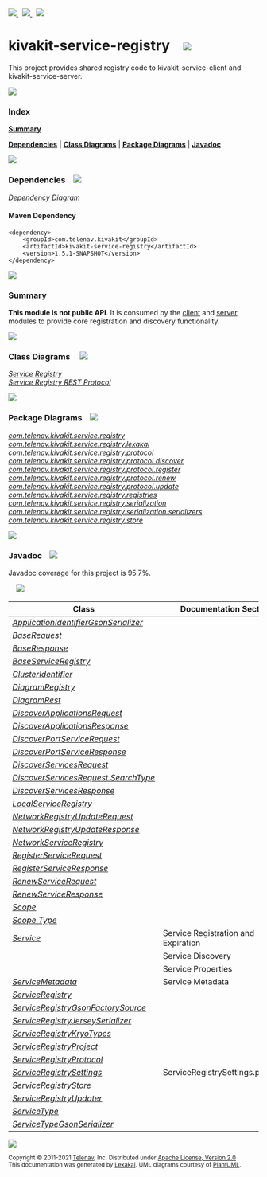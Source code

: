 [//]: # (start-user-text)

<a href="https://www.kivakit.org">
<img src="https://telenav.github.io/telenav-assets/images/iconsweb-32.png" srcset="https://telenav.github.io/telenav-assets/images/iconsweb-32-2x.png 2x"/>
</a>
&nbsp;
<a href="https://twitter.com/openkivakit">
<img src="https://telenav.github.io/telenav-assets/images/iconstwitter-32.png" srcset="https://telenav.github.io/telenav-assets/images/iconstwitter-32-2x.png 2x"/>
</a>
&nbsp;
<a href="https://kivakit.zulipchat.com">
<img src="https://telenav.github.io/telenav-assets/images/iconszulip-32.png" srcset="https://telenav.github.io/telenav-assets/images/iconszulip-32-2x.png 2x"/>
</a>

[//]: # (end-user-text)

# kivakit-service-registry &nbsp;&nbsp; <img src="https://telenav.github.io/telenav-assets/images/icons/log-32.png" srcset="https://telenav.github.io/telenav-assets/images/icons/log-32-2x.png 2x"/>

This project provides shared registry code to kivakit-service-client and kivakit-service-server.

<img src="https://telenav.github.io/telenav-assets/images/iconshorizontal-line-512.png" srcset="https://telenav.github.io/telenav-assets/png/separators/horizontal-line-512-2x.png 2x"/>

### Index

[**Summary**](#summary)  

[**Dependencies**](#dependencies) | [**Class Diagrams**](#class-diagrams) | [**Package Diagrams**](#package-diagrams) | [**Javadoc**](#javadoc)

<img src="https://telenav.github.io/telenav-assets/images/iconshorizontal-line-512.png" srcset="https://telenav.github.io/telenav-assets/png/separators/horizontal-line-512-2x.png 2x"/>

### Dependencies <a name="dependencies"></a> &nbsp;&nbsp; <img src="https://telenav.github.io/telenav-assets/images/iconsdependencies-32.png" srcset="https://telenav.github.io/telenav-assets/images/iconsdependencies-32-2x.png 2x"/>

[*Dependency Diagram*](https://www.kivakit.org/1.5.1-SNAPSHOT/lexakai/kivakit-stuff/kivakit-service/registry/documentation/diagrams/dependencies.svg)

#### Maven Dependency

    <dependency>
        <groupId>com.telenav.kivakit</groupId>
        <artifactId>kivakit-service-registry</artifactId>
        <version>1.5.1-SNAPSHOT</version>
    </dependency>

<img src="https://telenav.github.io/telenav-assets/images/iconshorizontal-line-128.png" srcset="https://telenav.github.io/telenav-assets/png/separators/horizontal-line-128-2x.png 2x"/>

[//]: # (start-user-text)

### Summary <a name = "summary"></a>

**This module is not public API**. It is consumed by the [client](../client/README.md) and [server](../server/README.md) modules
to provide core registration and discovery functionality.

[//]: # (end-user-text)

<img src="https://telenav.github.io/telenav-assets/images/iconshorizontal-line-128.png" srcset="https://telenav.github.io/telenav-assets/png/separators/horizontal-line-128-2x.png 2x"/>

### Class Diagrams <a name="class-diagrams"></a> &nbsp; &nbsp; <img src="https://telenav.github.io/telenav-assets/images/iconsdiagram-40.png" srcset="https://telenav.github.io/telenav-assets/images/iconsdiagram-40-2x.png 2x"/>

[*Service Registry*](https://www.kivakit.org/1.5.1-SNAPSHOT/lexakai/kivakit-stuff/kivakit-service/registry/documentation/diagrams/diagram-registry.svg)  
[*Service Registry REST Protocol*](https://www.kivakit.org/1.5.1-SNAPSHOT/lexakai/kivakit-stuff/kivakit-service/registry/documentation/diagrams/diagram-rest.svg)

<img src="https://telenav.github.io/telenav-assets/images/iconshorizontal-line-128.png" srcset="https://telenav.github.io/telenav-assets/png/separators/horizontal-line-128-2x.png 2x"/>

### Package Diagrams <a name="package-diagrams"></a> &nbsp;&nbsp; <img src="https://telenav.github.io/telenav-assets/images/iconsbox-32.png" srcset="https://telenav.github.io/telenav-assets/images/iconsbox-32-2x.png 2x"/>

[*com.telenav.kivakit.service.registry*](https://www.kivakit.org/1.5.1-SNAPSHOT/lexakai/kivakit-stuff/kivakit-service/registry/documentation/diagrams/com.telenav.kivakit.service.registry.svg)  
[*com.telenav.kivakit.service.registry.lexakai*](https://www.kivakit.org/1.5.1-SNAPSHOT/lexakai/kivakit-stuff/kivakit-service/registry/documentation/diagrams/com.telenav.kivakit.service.registry.lexakai.svg)  
[*com.telenav.kivakit.service.registry.protocol*](https://www.kivakit.org/1.5.1-SNAPSHOT/lexakai/kivakit-stuff/kivakit-service/registry/documentation/diagrams/com.telenav.kivakit.service.registry.protocol.svg)  
[*com.telenav.kivakit.service.registry.protocol.discover*](https://www.kivakit.org/1.5.1-SNAPSHOT/lexakai/kivakit-stuff/kivakit-service/registry/documentation/diagrams/com.telenav.kivakit.service.registry.protocol.discover.svg)  
[*com.telenav.kivakit.service.registry.protocol.register*](https://www.kivakit.org/1.5.1-SNAPSHOT/lexakai/kivakit-stuff/kivakit-service/registry/documentation/diagrams/com.telenav.kivakit.service.registry.protocol.register.svg)  
[*com.telenav.kivakit.service.registry.protocol.renew*](https://www.kivakit.org/1.5.1-SNAPSHOT/lexakai/kivakit-stuff/kivakit-service/registry/documentation/diagrams/com.telenav.kivakit.service.registry.protocol.renew.svg)  
[*com.telenav.kivakit.service.registry.protocol.update*](https://www.kivakit.org/1.5.1-SNAPSHOT/lexakai/kivakit-stuff/kivakit-service/registry/documentation/diagrams/com.telenav.kivakit.service.registry.protocol.update.svg)  
[*com.telenav.kivakit.service.registry.registries*](https://www.kivakit.org/1.5.1-SNAPSHOT/lexakai/kivakit-stuff/kivakit-service/registry/documentation/diagrams/com.telenav.kivakit.service.registry.registries.svg)  
[*com.telenav.kivakit.service.registry.serialization*](https://www.kivakit.org/1.5.1-SNAPSHOT/lexakai/kivakit-stuff/kivakit-service/registry/documentation/diagrams/com.telenav.kivakit.service.registry.serialization.svg)  
[*com.telenav.kivakit.service.registry.serialization.serializers*](https://www.kivakit.org/1.5.1-SNAPSHOT/lexakai/kivakit-stuff/kivakit-service/registry/documentation/diagrams/com.telenav.kivakit.service.registry.serialization.serializers.svg)  
[*com.telenav.kivakit.service.registry.store*](https://www.kivakit.org/1.5.1-SNAPSHOT/lexakai/kivakit-stuff/kivakit-service/registry/documentation/diagrams/com.telenav.kivakit.service.registry.store.svg)

<img src="https://telenav.github.io/telenav-assets/images/iconshorizontal-line-128.png" srcset="https://telenav.github.io/telenav-assets/png/separators/horizontal-line-128-2x.png 2x"/>

### Javadoc <a name="javadoc"></a> &nbsp;&nbsp; <img src="https://telenav.github.io/telenav-assets/images/iconsbooks-32.png" srcset="https://telenav.github.io/telenav-assets/images/iconsbooks-32-2x.png 2x"/>

Javadoc coverage for this project is 95.7%.  
  
&nbsp; &nbsp; <img src="https://telenav.github.io/telenav-assets/meter-100-96.png" srcset="https://telenav.github.io/telenav-assets/meter-100-96-2x.png 2x"/>




| Class | Documentation Sections |
|---|---|
| [*ApplicationIdentifierGsonSerializer*](https://www.kivakit.org/1.5.1-SNAPSHOT/javadoc/kivakit-stuff/kivakit.service.registry///////////////////////////////////////////////////////////////////////////////////////////////////.html) |  |  
| [*BaseRequest*](https://www.kivakit.org/1.5.1-SNAPSHOT/javadoc/kivakit-stuff/kivakit.service.registry//////////////////////////////////////////////////////////.html) |  |  
| [*BaseResponse*](https://www.kivakit.org/1.5.1-SNAPSHOT/javadoc/kivakit-stuff/kivakit.service.registry///////////////////////////////////////////////////////////.html) |  |  
| [*BaseServiceRegistry*](https://www.kivakit.org/1.5.1-SNAPSHOT/javadoc/kivakit-stuff/kivakit.service.registry////////////////////////////////////////////////////////////////////.html) |  |  
| [*ClusterIdentifier*](https://www.kivakit.org/1.5.1-SNAPSHOT/javadoc/kivakit-stuff/kivakit.service.registry///////////////////////////////////////////////////////.html) |  |  
| [*DiagramRegistry*](https://www.kivakit.org/1.5.1-SNAPSHOT/javadoc/kivakit-stuff/kivakit.service.registry/////////////////////////////////////////////////////////////.html) |  |  
| [*DiagramRest*](https://www.kivakit.org/1.5.1-SNAPSHOT/javadoc/kivakit-stuff/kivakit.service.registry/////////////////////////////////////////////////////////.html) |  |  
| [*DiscoverApplicationsRequest*](https://www.kivakit.org/1.5.1-SNAPSHOT/javadoc/kivakit-stuff/kivakit.service.registry///////////////////////////////////////////////////////////////////////////////////.html) |  |  
| [*DiscoverApplicationsResponse*](https://www.kivakit.org/1.5.1-SNAPSHOT/javadoc/kivakit-stuff/kivakit.service.registry////////////////////////////////////////////////////////////////////////////////////.html) |  |  
| [*DiscoverPortServiceRequest*](https://www.kivakit.org/1.5.1-SNAPSHOT/javadoc/kivakit-stuff/kivakit.service.registry//////////////////////////////////////////////////////////////////////////////////.html) |  |  
| [*DiscoverPortServiceResponse*](https://www.kivakit.org/1.5.1-SNAPSHOT/javadoc/kivakit-stuff/kivakit.service.registry///////////////////////////////////////////////////////////////////////////////////.html) |  |  
| [*DiscoverServicesRequest*](https://www.kivakit.org/1.5.1-SNAPSHOT/javadoc/kivakit-stuff/kivakit.service.registry///////////////////////////////////////////////////////////////////////////////.html) |  |  
| [*DiscoverServicesRequest.SearchType*](https://www.kivakit.org/1.5.1-SNAPSHOT/javadoc/kivakit-stuff/kivakit.service.registry//////////////////////////////////////////////////////////////////////////////////////////.html) |  |  
| [*DiscoverServicesResponse*](https://www.kivakit.org/1.5.1-SNAPSHOT/javadoc/kivakit-stuff/kivakit.service.registry////////////////////////////////////////////////////////////////////////////////.html) |  |  
| [*LocalServiceRegistry*](https://www.kivakit.org/1.5.1-SNAPSHOT/javadoc/kivakit-stuff/kivakit.service.registry/////////////////////////////////////////////////////////////////////.html) |  |  
| [*NetworkRegistryUpdateRequest*](https://www.kivakit.org/1.5.1-SNAPSHOT/javadoc/kivakit-stuff/kivakit.service.registry//////////////////////////////////////////////////////////////////////////////////.html) |  |  
| [*NetworkRegistryUpdateResponse*](https://www.kivakit.org/1.5.1-SNAPSHOT/javadoc/kivakit-stuff/kivakit.service.registry///////////////////////////////////////////////////////////////////////////////////.html) |  |  
| [*NetworkServiceRegistry*](https://www.kivakit.org/1.5.1-SNAPSHOT/javadoc/kivakit-stuff/kivakit.service.registry///////////////////////////////////////////////////////////////////////.html) |  |  
| [*RegisterServiceRequest*](https://www.kivakit.org/1.5.1-SNAPSHOT/javadoc/kivakit-stuff/kivakit.service.registry//////////////////////////////////////////////////////////////////////////////.html) |  |  
| [*RegisterServiceResponse*](https://www.kivakit.org/1.5.1-SNAPSHOT/javadoc/kivakit-stuff/kivakit.service.registry///////////////////////////////////////////////////////////////////////////////.html) |  |  
| [*RenewServiceRequest*](https://www.kivakit.org/1.5.1-SNAPSHOT/javadoc/kivakit-stuff/kivakit.service.registry////////////////////////////////////////////////////////////////////////.html) |  |  
| [*RenewServiceResponse*](https://www.kivakit.org/1.5.1-SNAPSHOT/javadoc/kivakit-stuff/kivakit.service.registry/////////////////////////////////////////////////////////////////////////.html) |  |  
| [*Scope*](https://www.kivakit.org/1.5.1-SNAPSHOT/javadoc/kivakit-stuff/kivakit.service.registry///////////////////////////////////////////.html) |  |  
| [*Scope.Type*](https://www.kivakit.org/1.5.1-SNAPSHOT/javadoc/kivakit-stuff/kivakit.service.registry////////////////////////////////////////////////.html) |  |  
| [*Service*](https://www.kivakit.org/1.5.1-SNAPSHOT/javadoc/kivakit-stuff/kivakit.service.registry/////////////////////////////////////////////.html) | Service Registration and Expiration |  
| | Service Discovery |  
| | Service Properties |  
| [*ServiceMetadata*](https://www.kivakit.org/1.5.1-SNAPSHOT/javadoc/kivakit-stuff/kivakit.service.registry/////////////////////////////////////////////////////.html) | Service Metadata |  
| [*ServiceRegistry*](https://www.kivakit.org/1.5.1-SNAPSHOT/javadoc/kivakit-stuff/kivakit.service.registry/////////////////////////////////////////////////////.html) |  |  
| [*ServiceRegistryGsonFactorySource*](https://www.kivakit.org/1.5.1-SNAPSHOT/javadoc/kivakit-stuff/kivakit.service.registry////////////////////////////////////////////////////////////////////////////////////.html) |  |  
| [*ServiceRegistryJerseySerializer*](https://www.kivakit.org/1.5.1-SNAPSHOT/javadoc/kivakit-stuff/kivakit.service.registry///////////////////////////////////////////////////////////////////////////////////.html) |  |  
| [*ServiceRegistryKryoTypes*](https://www.kivakit.org/1.5.1-SNAPSHOT/javadoc/kivakit-stuff/kivakit.service.registry//////////////////////////////////////////////////////////////.html) |  |  
| [*ServiceRegistryProject*](https://www.kivakit.org/1.5.1-SNAPSHOT/javadoc/kivakit-stuff/kivakit.service.registry////////////////////////////////////////////////////////////.html) |  |  
| [*ServiceRegistryProtocol*](https://www.kivakit.org/1.5.1-SNAPSHOT/javadoc/kivakit-stuff/kivakit.service.registry//////////////////////////////////////////////////////////////////////.html) |  |  
| [*ServiceRegistrySettings*](https://www.kivakit.org/1.5.1-SNAPSHOT/javadoc/kivakit-stuff/kivakit.service.registry/////////////////////////////////////////////////////////////.html) | ServiceRegistrySettings.properties |  
| [*ServiceRegistryStore*](https://www.kivakit.org/1.5.1-SNAPSHOT/javadoc/kivakit-stuff/kivakit.service.registry////////////////////////////////////////////////////////////////.html) |  |  
| [*ServiceRegistryUpdater*](https://www.kivakit.org/1.5.1-SNAPSHOT/javadoc/kivakit-stuff/kivakit.service.registry////////////////////////////////////////////////////////////.html) |  |  
| [*ServiceType*](https://www.kivakit.org/1.5.1-SNAPSHOT/javadoc/kivakit-stuff/kivakit.service.registry/////////////////////////////////////////////////.html) |  |  
| [*ServiceTypeGsonSerializer*](https://www.kivakit.org/1.5.1-SNAPSHOT/javadoc/kivakit-stuff/kivakit.service.registry/////////////////////////////////////////////////////////////////////////////////////////.html) |  |  

[//]: # (start-user-text)



[//]: # (end-user-text)

<img src="https://telenav.github.io/telenav-assets/images/iconshorizontal-line-512.png" srcset="https://telenav.github.io/telenav-assets/png/separators/horizontal-line-512-2x.png 2x"/>

<sub>Copyright &#169; 2011-2021 [Telenav](https://telenav.com), Inc. Distributed under [Apache License, Version 2.0](LICENSE)</sub>  
<sub>This documentation was generated by [Lexakai](https://lexakai.org). UML diagrams courtesy of [PlantUML](https://plantuml.com).</sub>

